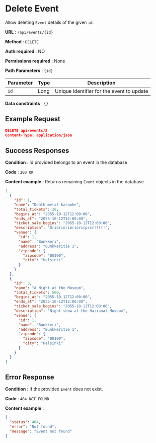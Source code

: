# Delete Event

Allow deleting `Event` details of the given `id`.

**URL** : `/api/events/{id}`

**Method** : `DELETE`

**Auth required** : NO

**Permissions required** : None

**Path Parameters** : `{id}`

| Parameter | Type | Description                               |
| --------- | ---- | ----------------------------------------- |
| `id`      | Long | Unique identifier for the event to update |

**Data constraints** : `{}`

## Example Request

```json
DELETE api/events/2
Content-Type: application/json
```

## Success Responses

**Condition** : Id provided belongs to an event in the database

**Code** : `200 OK`

**Content example** : Returns  remaining `Event` objects in the database

```json
[
  {
    "id": 1,
    "name": "Death metal karaoke",
    "total_tickets": 10,
    "begins_at": "2055-10-12T12:00:00",
    "ends_at": "2055-10-12T12:00:00",
    "ticket_sale_begins": "2055-10-12T12:00:00",
    "description": "Öriöriöriöriörirprir!!!!!",
    "venue": {
      "id": 1,
      "name": "Bunkkeri",
      "address": "Bunkkeritie 1",
      "zipcode": {
        "zipcode": "00100",
        "city": "Helsinki"
      }
    }
  },
  {
    "id": 3,
    "name": "A Night at the Museum",
    "total_tickets": 500,
    "begins_at": "2055-10-12T12:00:00",
    "ends_at": "2055-10-12T12:00:00",
    "ticket_sale_begins": "2055-10-12T12:00:00",
    "description": "Night-show at the National Museum",
    "venue": {
      "id": 1,
      "name": "Bunkkeri",
      "address": "Bunkkeritie 1",
      "zipcode": {
        "zipcode": "00100",
        "city": "Helsinki"
      }
    }
  }
]
```

## Error Response

**Condition** : If the provided `Event` does not exist.

**Code** : `404 NOT FOUND`

**Content example** :

```json
{
  "status": 404,
  "error": "Not found",
  "message": "Event not found"
}
```
